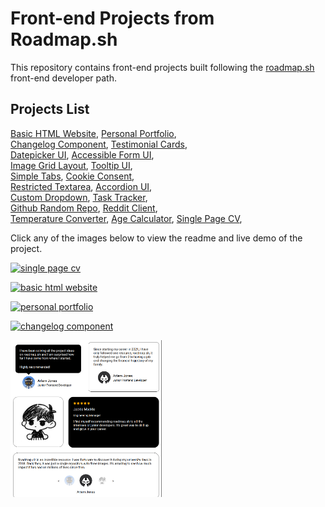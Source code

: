 # Front-end Projects from Roadmap.sh

This repository contains front-end projects built following the [roadmap.sh](https://roadmap.sh/) front-end developer path.

## Projects List

  [Basic HTML Website](https://roadmap.sh/projects/basic-html-website), [Personal Portfolio](https://roadmap.sh/projects/portfolio-website),\
  [Changelog Component](https://roadmap.sh/projects/changelog-component), [Testimonial Cards](https://roadmap.sh/projects/testimonial-cards),\
  [Datepicker UI](https://roadmap.sh/projects/datepicker-ui), [Accessible Form UI](https://roadmap.sh/projects/accessible-form-ui),\
  [Image Grid Layout](https://roadmap.sh/projects/image-grid), [Tooltip UI](https://roadmap.sh/projects/tooltip-ui),\
  [Simple Tabs](https://roadmap.sh/projects/simple-tabs), [Cookie Consent](https://roadmap.sh/projects/cookie-consent),\
  [Restricted Textarea](https://roadmap.sh/projects/restricted-textarea), [Accordion UI](https://roadmap.sh/projects/accordion),\
  [Custom Dropdown](https://roadmap.sh/projects/custom-dropdown), [Task Tracker](https://roadmap.sh/projects/task-tracker-js),\
  [Github Random Repo](https://roadmap.sh/projects/github-random-repo), [Reddit Client](https://roadmap.sh/projects/reddit-client),\
  [Temperature Converter](https://roadmap.sh/projects/temperature-converter), [Age Calculator](https://roadmap.sh/projects/age-calculator), [Single Page CV](https://roadmap.sh/projects/single-page-cv),

Click any of the images below to view the readme and live demo of the project.

<p align="left">
  <a href='/Frontend-Projects/01-single-page-cv/'>
    <img width="48%" src="./assets/images/single-page-cv.png" alt="single page cv" />
  </a>
</p>
<p align="left">
  <a href='/Frontend-Projects/02-basic-html-website/'>
    <img width="48%" src="./assets/images/basic-html-web.png" alt="basic html website" />
  </a>
</p>
<p align="left">
  <a href='/Frontend-Projects/03-personal-portfolio/'>
    <img width="48%" src="./assets/images/personal-portfolio.png" alt="personal portfolio" />
  </a>
</p>
<p align="left">
  <a href='/Frontend-Projects/04-changelog-component/'>
    <img width="48%" src="./assets/images/changelog-component.png" alt="changelog component" />
  </a>
</p>
<p align="left">
  <a href='/Frontend-Projects/05-testimonial-cards/'>
    <img width="48%" src="./assets/images/testimonial-cards.png" alt="testimonial cards" />
  </a>
</p>